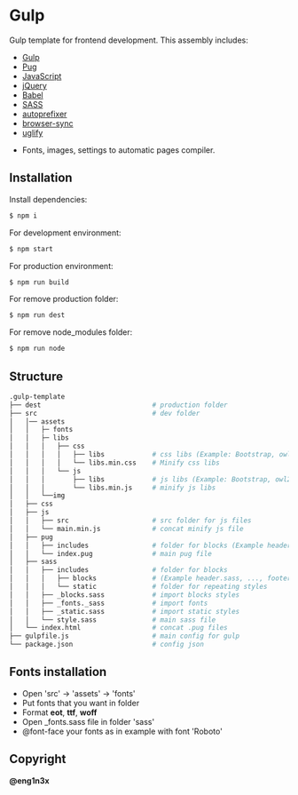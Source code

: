 # Gulp

Gulp template for frontend development.
This assembly includes:

- [Gulp](https://gulpjs.com/)
- [Pug](https://pugjs.org/api/getting-started.html)
- [JavaScript](https://javascript.info/)
- [jQuery](https://jquery.com/)
- [Babel](https://www.npmjs.com/package/gulp-babel)
- [SASS](https://www.npmjs.com/package/gulp-sass)
- [autoprefixer](https://www.npmjs.com/package/gulp-autoprefixer)
- [browser-sync](https://www.npmjs.com/package/browser-sync)
- [uglify](https://www.npmjs.com/package/gulp-uglify)

* Fonts, images, settings to automatic pages compiler.

## Installation

Install dependencies:

```sh
$ npm i
```

For development environment:

```sh
$ npm start
```

For production environment:

```sh
$ npm run build
```

For remove production folder:

```sh
$ npm run dest
```

For remove node_modules folder:

```sh
$ npm run node
```

## Structure

```bash
.gulp-template
├── dest                            # production folder
├── src                             # dev folder
│   │── assets
│   │   ├─ fonts
│   │   ├─ libs
│   │   │   ├── css
│   │   │   │   ├── libs            # css libs (Example: Bootstrap, owl2)
│   │   │   │   └── libs.min.css    # Minify css libs
│   │   │   └── js
│   │   │       ├── libs            # js libs (Example: Bootstrap, owl2)
│   │   │       └── libs.min.js     # minify js libs
│   │   └──img
│   ├── css
│   ├── js
│   │   ├── src                     # src folder for js files
│   │   └── main.min.js             # concat minify js file
│   ├── pug
│   │   ├── includes                # folder for blocks (Example header.pug, ..., footer.pug)
│   │   └── index.pug               # main pug file
│   ├── sass
│   │   ├── includes                # folder for blocks
│   │   │   ├── blocks              # (Example header.sass, ..., footer.sass)
│   │   │   └── static              # folder for repeating styles
│   │   ├── _blocks.sass            # import blocks styles
│   │   ├── _fonts._sass            # import fonts
│   │   ├── _static.sass            # import static styles
│   │   └── style.sass              # main sass file
│   └── index.html                  # concat .pug files
├── gulpfile.js                     # main config for gulp
└── package.json                    # config json
```

## Fonts installation

- Open 'src' -> 'assets' -> 'fonts'
- Put fonts that you want in folder
- Format **eot**, **ttf**, **woff**
- Open \_fonts.sass file in folder 'sass'
- @font-face your fonts as in example with font 'Roboto'

## Copyright

**@eng1n3x**
